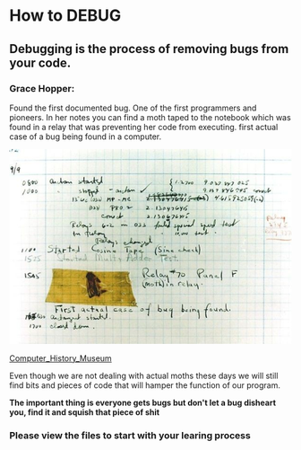 # How to DEBUG

## Debugging is the process of removing bugs from your code.

### Grace Hopper:
Found the first documented bug. One of the first programmers and pioneers.
In her notes you can find a moth taped to the notebook which was found in a relay that was preventing her code from executing.
first actual case of a bug being found in a computer.

![moth](moth.jpg "moth")

[Computer_History_Museum](https://www.computerhistory.org/tdih/september/9/)

Even though we are not dealing with actual moths these days we will still find bits and pieces of code that will hamper the function of our program.


**The important thing is everyone gets bugs but don't let a bug disheart you, find it and squish that piece of shit**
### Please view the files to start with your learing process


